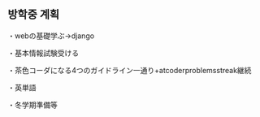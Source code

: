## 방학중 계획
・webの基礎学ぶ→django

・基本情報試験受ける

・茶色コーダになる4つのガイドライン一通り+atcoderproblemsstreak継続

・英単語

・冬学期準備等
